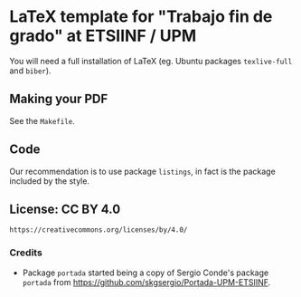 # LaTeX template for "Trabajo fin de grado" at ETSIINF / UPM

You will need a full installation of LaTeX (eg. Ubuntu packages `texlive-full` and `biber`).

## Making your PDF

See the `Makefile`.

## Code

Our recommendation is to use package `listings`, in fact is the package included by the style.

## License: CC BY 4.0

    https://creativecommons.org/licenses/by/4.0/

### Credits

- Package `portada` started being a copy of Sergio Conde's package `portada` from https://github.com/skgsergio/Portada-UPM-ETSIINF.
